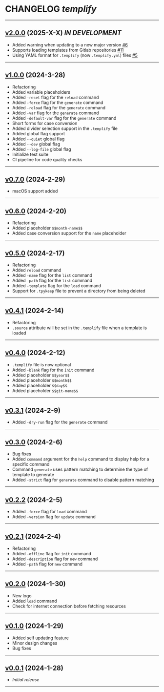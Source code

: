 # CHANGELOG _templify_

---

## [v2.0.0](https://github.com/cophilot/templify/tree/2.0.0) (2025-X-X) _IN DEVELOPMENT_

-   Added warning when updating to a new major version [#6](https://github.com/cophilot/templify/issues/6)
-   Supports loading templates from Gitlab repositories [#11](https://github.com/cophilot/templify/issues/11)
-   Using YAML format for `.templify` (now `.templify.yml`) files [#5](https://github.com/cophilot/templify/issues/5)

---

## [v1.0.0](https://github.com/cophilot/templify/tree/1.0.0) (2024-3-28)

-   Refactoring
-   Added variable placeholders
-   Added `-reset` flag for the `reload` command
-   Added `-force` flag for the `generate` command
-   Added `-reload` flag for the `generate` command
-   Added `-var` flag for the `generate` command
-   Added `-default-var` flag for the `generate` command
-   Short forms for case conversion
-   Added divider selection support in the `.templify` file
-   Added global flag support
-   Added `--quiet` global flag
-   Added `--dev` global flag
-   Added `--log-file` global flag
-   Initialize test suite
-   CI pipeline for code quality checks

---

## [v0.7.0](https://github.com/cophilot/templify/tree/0.7.0) (2024-2-29)

-   macOS support added

---

## [v0.6.0](https://github.com/cophilot/templify/tree/0.6.0) (2024-2-20)

-   Refactoring
-   Added placeholder `$$month-name$$`
-   Added case conversion support for the `name` placeholder

---

## [v0.5.0](https://github.com/cophilot/templify/tree/0.5.0) (2024-2-17)

-   Refactoring
-   Added `reload` command
-   Added `-name` flag for the `list` command
-   Added `-path` flag for the `list` command
-   Added `-template` flag for the `load` command
-   Support for `.tpykeep` file to prevent a directory from being deleted

---

## [v0.4.1](https://github.com/cophilot/templify/tree/0.4.1) (2024-2-14)

-   Refactoring
-   `.source` attribute will be set in the `.templify` file when a template is loaded

---

## [v0.4.0](https://github.com/cophilot/templify/tree/0.4.0) (2024-2-12)

-   `.templify` file is now optional
-   Added `-blank` flag for the `init` command
-   Added placeholder `$$year$$`
-   Added placeholder `$$month$$`
-   Added placeholder `$$day$$`
-   Added placeholder `$$git-name$$`

---

## [v0.3.1](https://github.com/cophilot/templify/tree/0.3.1) (2024-2-9)

-   Added `-dry-run` flag for the `generate` command

---

## [v0.3.0](https://github.com/cophilot/templify/tree/0.3.0) (2024-2-6)

-   Bug fixes
-   Added `command` argument for the `help` command to display help for a specific command
-   Command `generate` uses pattern matching to determine the type of template to generate
-   Added `-strict` flag for `generate` command to disable pattern matching

---

## [v0.2.2](https://github.com/cophilot/templify/tree/0.2.2) (2024-2-5)

-   Added `-force` flag for `load` command
-   Added `-version` flag for `update` command

---

## [v0.2.1](https://github.com/cophilot/templify/tree/0.2.1) (2024-2-4)

-   Refactoring
-   Added `-offline` flag for `init` command
-   Added `-description` flag for `new` command
-   Added `-path` flag for `new` command

---

## [v0.2.0](https://github.com/cophilot/templify/tree/0.2.0) (2024-1-30)

-   New logo
-   Added `load` command
-   Check for internet connection before fetching resources

---

## [v0.1.0](https://github.com/cophilot/templify/tree/0.1.0) (2024-1-29)

-   Added self updating feature
-   Minor design changes
-   Bug fixes

---

## [v0.0.1](https://github.com/cophilot/templify/tree/0.0.1) (2024-1-28)

-   _Initial release_

---
